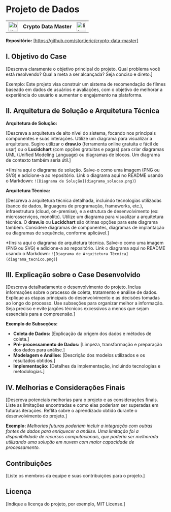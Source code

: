 # Projeto de Dados

<table style="border-collapse: collapse; width: auto;">
    <tr>
        <td style="text-align:center; border: none;">
            <img src="https://s3.eu-central-1.amazonaws.com/bbxt-static-icons/type-id/png_256/4caf2b16a0174e26a3482cea69c34cba.png" alt="bitcoin" style="width: 30px;"/>
        </td>
        <td style="text-align:center; border: none;">
            <strong>Crypto Data Master</strong>
        </td>
        <td style="text-align:center; border: none;">
            <img src="https://s3.eu-central-1.amazonaws.com/bbxt-static-icons/type-id/png_256/a201762f149941ef9b84e0742cd00e48.png" alt="litecoin" style="width: 30px;"/>
        </td>
    </tr>
</table>






**Repositório:** [https://github.com/stortieric/crypto-data-master]

## I. Objetivo do Case

[Descreva claramente o objetivo principal do projeto.  Qual problema você está resolvendo?  Qual a meta a ser alcançada? Seja conciso e direto.]

Exemplo: Este projeto visa construir um sistema de recomendação de filmes baseado em dados de usuários e avaliações, com o objetivo de melhorar a experiência do usuário e aumentar o engajamento na plataforma.


## II. Arquitetura de Solução e Arquitetura Técnica

**Arquitetura de Solução:**

[Descreva a arquitetura de alto nível do sistema, focando nos principais componentes e suas interações. Utilize um diagrama para visualizar a arquitetura.  Sugiro utilizar o **draw.io** (ferramenta online gratuita e fácil de usar) ou o **Lucidchart** (com opções gratuitas e pagas) para criar diagramas UML (Unified Modeling Language) ou diagramas de blocos.  Um diagrama de contexto também seria útil.]

*(Insira aqui o diagrama de solução. Salve-o como uma imagem (PNG ou SVG) e adicione-a ao repositório.  Link o diagrama aqui no README usando o Markdown: `![Diagrama de Solução](diagrama_solucao.png)`)

**Arquitetura Técnica:**

[Descreva a arquitetura técnica detalhada, incluindo tecnologias utilizadas (banco de dados, linguagens de programação, frameworks, etc.), infraestrutura (cloud, on-premise), e a estrutura de desenvolvimento (ex: microsserviços, monólito). Utilize um diagrama para visualizar a arquitetura técnica.  O **draw.io** ou **Lucidchart** são ótimas opções para este diagrama também. Considere diagramas de componentes, diagramas de implantação ou diagramas de sequência, conforme aplicável.]

*(Insira aqui o diagrama de arquitetura técnica.  Salve-o como uma imagem (PNG ou SVG) e adicione-a ao repositório. Link o diagrama aqui no README usando o Markdown: `![Diagrama de Arquitetura Técnica](diagrama_tecnico.png)`)


## III. Explicação sobre o Case Desenvolvido

[Descreva detalhadamente o desenvolvimento do projeto. Inclua informações sobre o processo de coleta, tratamento e análise de dados.  Explique as etapas principais do desenvolvimento e as decisões tomadas ao longo do processo. Use subseções para organizar melhor a informação.  Seja preciso e evite jargões técnicos excessivos a menos que sejam essenciais para a compreensão.]

**Exemplo de Subseções:**

* **Coleta de Dados:** [Explicação da origem dos dados e métodos de coleta.]
* **Pré-processamento de Dados:** [Limpeza, transformação e preparação dos dados para análise.]
* **Modelagem e Análise:** [Descrição dos modelos utilizados e os resultados obtidos.]
* **Implementação:** [Detalhes da implementação, incluindo tecnologias e metodologias.]


## IV. Melhorias e Considerações Finais

[Descreva potenciais melhorias para o projeto e as considerações finais.  Liste as limitações encontradas e como elas poderiam ser superadas em futuras iterações.  Reflita sobre o aprendizado obtido durante o desenvolvimento do projeto.]

**Exemplo:**  *Melhorias futuras poderiam incluir a integração com outras fontes de dados para enriquecer a análise.  Uma limitação foi a disponibilidade de recursos computacionais, que poderia ser melhorada utilizando uma solução em nuvem com maior capacidade de processamento.*


## Contribuições

[Liste os membros da equipe e suas contribuições para o projeto.]


## Licença

[Indique a licença do projeto, por exemplo, MIT License.]
